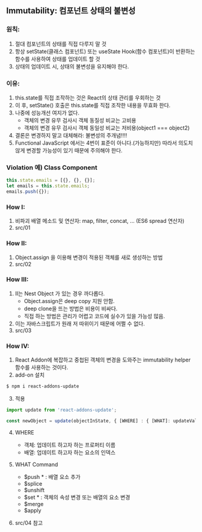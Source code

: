## Immutability: 컴포넌트 상태의 불변성

### 원칙:
1. 절대 컴포넌트의 상태를 직접 다루지 말 것
2. 항상 setState(클래스 컴포넌트) 또는 useState Hook(함수 컴포넌트)이 반환하는 함수를 사용하여 상태를 업데이트 할 것
3. 상태의 업데이트 시, 상태의 불변성을 유지해야 한다.

### 이유:
1. this.state를 직접 조작하는 것은 React의 상태 관리를 우회하는 것
2. 이 후, setState() 호출은 this.state를 직접 조작한 내용을 무효화 한다.
3. 나중에 성능개선 여지가 없다.
    - 객체의 변경 유무 검사시 객체 동질성 비교는 고비용
    - 객체의 변경 유무 검사시 객체 동일성 비교는 저비용(object1 === object2)
4. 결론은 변경하지 말고 대체해라: 불변성의 주개념!!!!
5. Functional JavaScript 에서는 4번이 표준이 아니다.(가능하지만) 따라서 의도치 않게 변경할 가능성이 있기 때문에 주의해야 한다.

### Violation 예) Class Component
```javascript
this.state.emails = [{}, {}, {}];
let emails = this.state.emails;
emails.push({});
```

### How I:
1. 비파괴 배열 메소드 및 연산자: map, filter, concat, ... (ES6 spread 연산자)
2. src/01

### How II:
1. Object.assign 을 이용해 변경이 적용된 객체를 새로 생성하는 방법
2. src/02

### How III:
1. II는 Nest Object 가 있는 경우 까다롭다.
   - Object.assign은 deep copy 지원 안함.
   - deep clone을 뜨는 방법은 비용이 비싸다.
   - 직접 하는 방법은 관리가 어렵고 코드에 실수가 있을 가능성 많음.
2. 이는 자바스크립트가 원래 저 따위이기 때문에 어쩔 수 없다.
3. src/03

### How IV:
1. React Addon에 복잡하고 중첩된 객체의 변경을 도와주는 immutability helper 함수를 사용하는 것이다.
2. add-on 설치
```bash
$ npm i react-addons-update
```

3. 적용
```javascript
import update from 'react-addons-update';

const newObject = update(objectInState, { [WHERE] : { [WHAT]: updateValue } });
```

4. WHERE
   - 객체: 업데이트 하고자 하는 프로퍼티 이름
   - 배열: 업데이트 하고자 하는 요소의 인덱스

5. WHAT Command
   - $push      * : 배열 요소 추가
   - $splice
   - $unshift
   - $set       * : 객체의 속성 변경 또는 배열의 요소 변경
   - $merge
   - $apply

6. src/04 참고